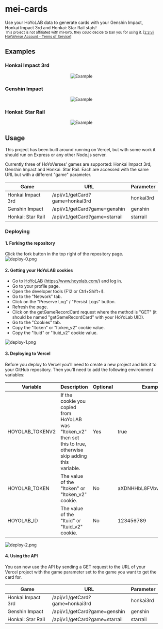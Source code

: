 # mei-cards

Use your HoYoLAB data to generate cards with your Genshin Impact, Honkai Impact 3rd and Honkai: Star Rail stats!  
<small>This project is not affiliated with miHoYo, they could decide to ban you for using it. [[2.3.vii HoYoVerse Account - Terms of Service](https://account.hoyoverse.com/?lang=en-us&bbs_theme=dark&bbs_theme_device=1#/about/userAgreement)]</small>

## Examples

### Honkai Impact 3rd

<span style="display:block;text-align:center">![Example](https://mei-cards.vercel.app/api/v1/getCard?game=honkai3rd)</span>

### Genshin Impact

<span style="display:block;text-align:center">![Example](https://mei-cards.vercel.app/api/v1/getCard?game=genshin)</span>

### Honkai: Star Rail

<span style="display:block;text-align:center">![Example](https://mei-cards.vercel.app/api/v1/getCard?game=starrail)</span>

## Usage

This project has been built around running on Vercel, but with some work it should run on Express or any other Node.js server.

Currently three of HoYoVerses' games are supported: Honkai Impact 3rd, Genshin Impact and Honkai: Star Rail. Each are accessed with the same URL but with a different "game" parameter.

| Game              | URL                            | Parameter |
| ----------------- | ------------------------------ | --------- |
| Honkai Impact 3rd | /api/v1/getCard?game=honkai3rd | honkai3rd |
| Genshin Impact    | /api/v1/getCard?game=genshin   | genshin   |
| Honkai: Star Rail | /api/v1/getCard?game=starrail  | starrail  |

### Deploying

#### 1. Forking the repository

Click the fork button in the top right of the repository page.  
![deploy-0.png](https://raw.githubusercontent.com/Joshua-Noakes1/mei-cards/main/.github/images/deploy-0.png)

#### 2. Getting your HoYoLAB cookies

- Go to [HoYoLAB](https://www.hoyolab.com/) (https://www.hoyolab.com/) and log in.
- Go to your profile page.
- Open the developer tools (F12 or Ctrl+Shift+I).
- Go to the "Network" tab.
- Click on the "Preserve Log" / "Persist Logs" button.
- Refresh the page.
- Click on the getGameRecordCard request where the method is "GET" (it should be named "getGameRecordCard" with your HoYoLab UID).
- Go to the "Cookies" tab.
- Copy the "ltoken" or "ltoken_v2" cookie value.
- Copy the "ltuid" or "ltuid_v2" cookie value.

![deploy-1.png](https://raw.githubusercontent.com/Joshua-Noakes1/mei-cards/main/.github/images/deploy-1.png)

#### 3. Deploying to Vercel

Before you deploy to Vercel you'll need to create a new project and link it to your GitHub repository. Then you'll need to add the following environment variables:

| Variable        | Description                                                                                                       | Optional | Example                |
| --------------- | ----------------------------------------------------------------------------------------------------------------- | -------- | ---------------------- |
| HOYOLAB_TOKENV2 | If the cookie you copied from HoYoLAB was "ltoken_v2" then set this to true, otherwise skip adding this variable. | Yes      | true                   |
| HOYOLAB_TOKEN   | The value of the "ltoken" or "ltoken_v2" cookie.                                                                  | No       | aXDNHHbL8FVbvbv1d4AVuD |
| HOYOLAB_ID      | The value of the "ltuid" or "ltuid_v2" cookie.                                                                    | No       | 123456789              |

![deploy-2.png](https://raw.githubusercontent.com/Joshua-Noakes1/mei-cards/main/.github/images/deploy-2.png)

#### 4. Using the API

You can now use the API by sending a GET request to the URL of your Vercel project with the game parameter set to the game you want to get the card for.

| Game              | URL                            | Parameter |
| ----------------- | ------------------------------ | --------- |
| Honkai Impact 3rd | /api/v1/getCard?game=honkai3rd | honkai3rd |
| Genshin Impact    | /api/v1/getCard?game=genshin   | genshin   |
| Honkai: Star Rail | /api/v1/getCard?game=starrail  | starrail  |
